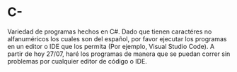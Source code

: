 # C-
Variedad de programas hechos en C#. Dado que tienen caractéres no alfanuméricos los cuales son del español, por favor ejecutar los programas en un editor o IDE que los permita (Por ejemplo, Visual Studio Code). A partir de hoy 27/07, haré los programas de manera que se puedan correr sin problemas por cualquier editor de código o IDE.
